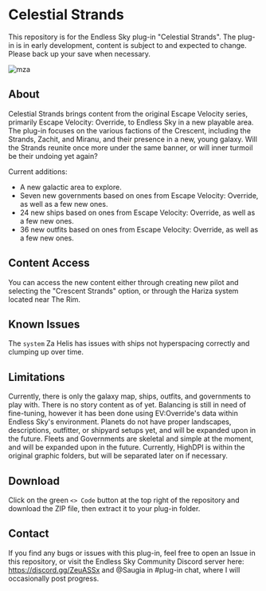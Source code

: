 # Celestial Strands
This repository is for the Endless Sky plug-in "Celestial Strands". The plug-in is in early development, content is subject to and expected to change. Please back up your save when necessary.

![mza](https://github.com/Saugia/celestial-strands/assets/93169396/6ba761e7-fabf-4843-b4f5-2de77621686b)
## About
Celestial Strands brings content from the original Escape Velocity series, primarily Escape Velocity: Override, to Endless Sky in a new playable area. The plug-in focuses on the various factions of the Crescent, including the Strands, Zachit, and Miranu, and their presence in a new, young galaxy. Will the Strands reunite once more under the same banner, or will inner turmoil be their undoing yet again?

Current additions:
* A new galactic area to explore.
* Seven new governments based on ones from Escape Velocity: Override, as well as a few new ones.
* 24 new ships based on ones from Escape Velocity: Override, as well as a few new ones.
* 36 new outfits based on ones from Escape Velocity: Override, as well as a few new ones.

## Content Access
You can access the new content either through creating new pilot and selecting the "Crescent Strands" option, or through the Hariza system located near The Rim.

## Known Issues
The `system` Za Helis has issues with ships not hyperspacing correctly and clumping up over time.

## Limitations
Currently, there is only the galaxy map, ships, outfits, and governments to play with. There is no story content as of yet.
Balancing is still in need of fine-tuning, however it has been done using EV:Override's data within Endless Sky's environment.
Planets do not have proper landscapes, descriptions, outfitter, or shipyard setups yet, and will be expanded upon in the future.
Fleets and Governments are skeletal and simple at the moment, and will be expanded upon in the future.
Currently, HighDPI is within the original graphic folders, but will be separated later on if necessary.

## Download
Click on the green `<> Code` button at the top right of the repository and download the ZIP file, then extract it to your plug-in folder.

## Contact
If you find any bugs or issues with this plug-in, feel free to open an Issue in this repository, or visit the Endless Sky Community Discord server here: https://discord.gg/ZeuASSx and @Saugia in #plug-in chat, where I will occasionally post progress.
